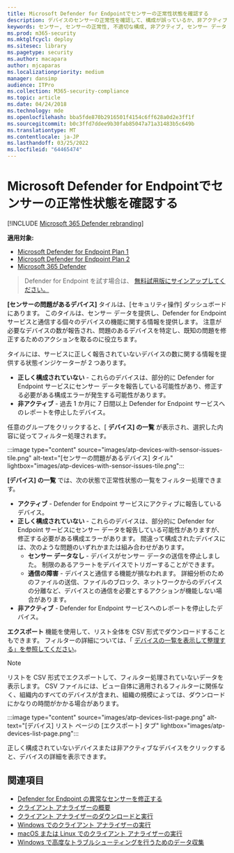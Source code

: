 ```yaml
---
title: Microsoft Defender for Endpointでセンサーの正常性状態を確認する
description: デバイスのセンサーの正常性を確認して、構成が誤っているか、非アクティブであるか、またはセンサー データが報告されていないかを特定します。
keywords: センサー, センサーの正常性, 不適切な構成, 非アクティブ, センサー データなし, センサー データ, 通信障害, 通信
ms.prod: m365-security
ms.mktglfcycl: deploy
ms.sitesec: library
ms.pagetype: security
ms.author: macapara
author: mjcaparas
ms.localizationpriority: medium
manager: dansimp
audience: ITPro
ms.collection: M365-security-compliance
ms.topic: article
ms.date: 04/24/2018
ms.technology: mde
ms.openlocfilehash: bba5fde870b2916501f4154c6ff628a0d2e3ff1f
ms.sourcegitcommit: b0c3ffd7ddee9b30fab85047a71a31483b5c649b
ms.translationtype: MT
ms.contentlocale: ja-JP
ms.lasthandoff: 03/25/2022
ms.locfileid: "64465474"
---
```

# <a name="check-sensor-health-state-at-microsoft-defender-for-endpoint"></a>Microsoft Defender for Endpointでセンサーの正常性状態を確認する

[!INCLUDE [Microsoft 365 Defender rebranding](../../includes/microsoft-defender.md)]

**適用対象:**
- [Microsoft Defender for Endpoint Plan 1](https://go.microsoft.com/fwlink/p/?linkid=2154037)
- [Microsoft Defender for Endpoint Plan 2](https://go.microsoft.com/fwlink/p/?linkid=2154037)
- [Microsoft 365 Defender](https://go.microsoft.com/fwlink/?linkid=2118804)

> Defender for Endpoint を試す場合は、 [無料試用版にサインアップしてください。](https://signup.microsoft.com/create-account/signup?products=7f379fee-c4f9-4278-b0a1-e4c8c2fcdf7e&ru=https://aka.ms/MDEp2OpenTrial?ocid=docs-wdatp-checksensor-abovefoldlink)

**[センサーの問題があるデバイス]** タイルは、[セキュリティ操作] ダッシュボードにあります。 このタイルは、センサー データを提供し、Defender for Endpoint サービスと通信する個々のデバイスの機能に関する情報を提供します。 注意が必要なデバイスの数が報告され、問題のあるデバイスを特定し、既知の問題を修正するためのアクションを取るのに役立ちます。

タイルには、サービスに正しく報告されていないデバイスの数に関する情報を提供する状態インジケーターが 2 つあります。

- **正しく構成されていない** - これらのデバイスは、部分的に Defender for Endpoint サービスにセンサー データを報告している可能性があり、修正する必要がある構成エラーが発生する可能性があります。
- **非アクティブ** - 過去 1 か月に 7 日間以上 Defender for Endpoint サービスへのレポートを停止したデバイス。

任意のグループをクリックすると、[ **デバイス] の一覧** が表示され、選択した内容に従ってフィルター処理されます。

:::image type="content" source="images/atp-devices-with-sensor-issues-tile.png" alt-text="[センサーの問題があるデバイス] タイル" lightbox="images/atp-devices-with-sensor-issues-tile.png":::

**[デバイス] の一覧** では、次の状態で正常性状態の一覧をフィルター処理できます。

- **アクティブ** - Defender for Endpoint サービスにアクティブに報告しているデバイス。
- **正しく構成されていない** - これらのデバイスは、部分的に Defender for Endpoint サービスにセンサー データを報告している可能性がありますが、修正する必要がある構成エラーがあります。 間違って構成されたデバイスには、次のような問題のいずれかまたは組み合わせがあります。
  - **センサー データなし** - デバイスがセンサー データの送信を停止しました。 制限のあるアラートをデバイスでトリガーすることができます。
  - **通信の障害** - デバイスと通信する機能が損なわれます。 詳細分析のためのファイルの送信、ファイルのブロック、ネットワークからのデバイスの分離など、デバイスとの通信を必要とするアクションが機能しない場合があります。
- **非アクティブ** - Defender for Endpoint サービスへのレポートを停止したデバイス。

**エクスポート** 機能を使用して、リスト全体を CSV 形式でダウンロードすることもできます。 フィルターの詳細については、「 [デバイスの一覧を表示して整理する」を参照してください](machines-view-overview.md)。

> [!NOTE]
> リストを CSV 形式でエクスポートして、フィルター処理されていないデータを表示します。 CSV ファイルには、ビュー自体に適用されるフィルターに関係なく、組織内のすべてのデバイスが含まれ、組織の規模によっては、ダウンロードにかなりの時間がかかる場合があります。

:::image type="content" source="images/atp-devices-list-page.png" alt-text="[デバイス] リスト ページの [エクスポート] タブ" lightbox="images/atp-devices-list-page.png":::

正しく構成されていないデバイスまたは非アクティブなデバイスをクリックすると、デバイスの詳細を表示できます。

## <a name="see-also"></a>関連項目

- [Defender for Endpoint の異常なセンサーを修正する](fix-unhealthy-sensors.md)
- [クライアント アナライザーの概要](overview-client-analyzer.md)
- [クライアント アナライザーのダウンロードと実行](download-client-analyzer.md)
- [Windows でのクライアント アナライザーの実行](run-analyzer-windows.md)
- [macOS または Linux でのクライアント アナライザーの実行](run-analyzer-macos-linux.md)
- [Windows で高度なトラブルシューティングを行うためのデータ収集](data-collection-analyzer.md)
